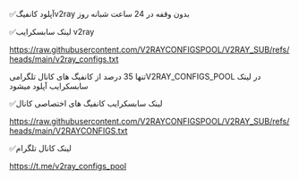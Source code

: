 ✅آپلود  کانفیگv2ray  بدون وقفه در 24 ساعت شبانه روز

✅لینک سابسکرایب v2ray

https://raw.githubusercontent.com/V2RAYCONFIGSPOOL/V2RAY_SUB/refs/heads/main/v2ray_configs.txt 

تنها 35 درصد  از کانفیگ های کانال تلگرامیV2RAY_CONFIGS_POOL در لینک سابسکرایب آپلود میشود

✅لینک سابسکرایب کانفیگ های اختصاصی کانال 


https://raw.githubusercontent.com/V2RAYCONFIGSPOOL/V2RAY_SUB/refs/heads/main/V2RAYCONFIGS.txt

✅لینک کانال تلگرام 

https://t.me/v2ray_configs_pool
